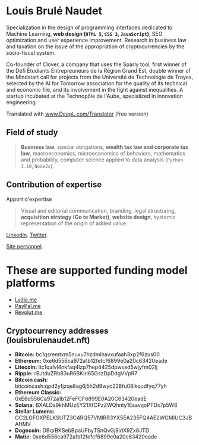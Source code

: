 # Louis Brulé Naudet
Specialization in the design of programming interfaces dedicated to Machine Learning, **web design (`HTML 5`, `CSS 3`, `JavaScript`)**, SEO optimization and user experience improvement. Research in business law and taxation on the issue of the appropriation of cryptocurrencies by the socio-fiscal system.

Co-founder of Clover, a company that uses the Sparly tool, first winner of the Défi Étudiants Entrepreuneurs de la Région Grand Est, double winner of the Mindstart call for projects from the Université de Technologie de Troyes, selected by the AI for Tomorrow association for the quality of its technical and economic file, and its involvement in the fight against inequalities. A startup incubated at the Technopôle de l'Aube, specialized in innovation engineering.

Translated with www.DeepL.com/Translator (free version)

## Field of study
>**Business law**, special obligations, **wealth tax law and corporate tax law**, macroeconomics, microeconomics of behaviors, mathematics and probability, computer science applied to data analysis (`Python 3.10`, `NodeJs`).

## Contribution of expertise 
Apport d'expertise
>Visual and editorial communication, branding, legal structuring, **acquisition strategy (Go to Market)**, **website design**, systemic representation of the origin of added value.

[Linkedin](https://www.linkedin.com/in/louisbrulenaudet/).
[Twitter](https://twitter.com/louis_brlndt).

[Site personnel](https://louisbrulenaudet.com).

# These are supported funding model platforms

- [Lydia.me](https://lydia-app.com/collect/louisbrulenaudet)
- [PayPal.me](https://www.paypal.com/paypalme/louis687)
- [Revolut.me](https://revolut.me/louisbrulenaudet)

## Cryptocurrency addresses (louisbrulenaudet.nft)

- **Bitcoin:** bc1qsremtxm5nuxu7hzdmlhavxufaah3xp2f6zus00
- **Ethereum:** 0xe6d556ca972a1b12fefcf6899e0a20c63420eade
- **Litecoin:** ltc1qalvl4nkfaq4lzp7hep4425dpwvxd5wjyfm02lj
- **Ripple:** rBJtduZRb83uR6BKiri65GszDpDdgVVpR7
- **Bitcoin cash:** bitcoincash:qpd2yfjzqe8ag6j5h2d9wyc228fu08lkqudfyq77yh
- **Ethereum Classic:** 0xE6d556Ca972a1b12FeFCF6899E0A20C63420eadE
- **Solana:** BXALDa9khMUzEY21XfCPzZWQhnty1EsavqoPTDx7p5W6
- **Stellar Lumens:** GC2LGFOXPELXSUTZ3C4RQ57VMIRR3YX5EA235FQ4AE2WGMIUC3JBAHMV
- **Dogecoin:** DBqrBKSebBpaUFbyTSnQvGj8idX9Zx8JTD
- **Matic:** 0xe6d556ca972a1b12fefcf6899e0a20c63420eade

